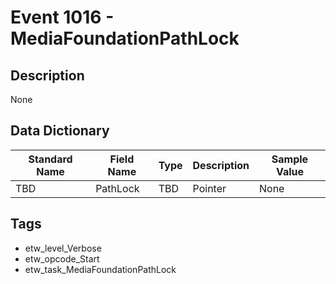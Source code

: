 # Event 1016 - MediaFoundationPathLock

## Description
None

## Data Dictionary
|Standard Name|Field Name|Type|Description|Sample Value|
|---|---|---|---|---|
|TBD|PathLock|TBD|Pointer|None|None|

## Tags
* etw_level_Verbose
* etw_opcode_Start
* etw_task_MediaFoundationPathLock